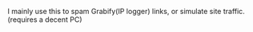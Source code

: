 I mainly use this to spam Grabify(IP logger) links, or simulate site traffic. (requires a decent PC)

